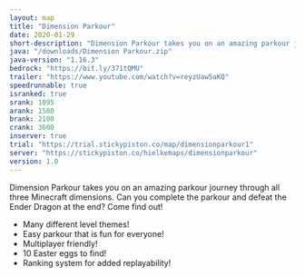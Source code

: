 ```yaml
---
layout: map
title: "Dimension Parkour"
date: 2020-01-29
short-description: "Dimension Parkour takes you on an amazing parkour journey through all three Minecraft dimensions."
java: "/downloads/Dimension Parkour.zip"
java-version: "1.16.3"
bedrock: "https://bit.ly/371tQMU"
trailer: "https://www.youtube.com/watch?v=reyzUaw5aKQ"
speedrunnable: true
isranked: true
srank: 1095
arank: 1580
brank: 2100 
crank: 3600
inserver: true
trial: "https://trial.stickypiston.co/map/dimensionparkour1"
server: "https://stickypiston.co/hielkemaps/dimensionparkour"
version: 1.0
---
```


Dimension Parkour takes you on an amazing parkour journey through all three Minecraft dimensions. Can you complete the parkour and defeat the Ender Dragon at the end? Come find out!

- Many different level themes!
- Easy parkour that is fun for everyone!
- Multiplayer friendly!
- 10 Easter eggs to find!
- Ranking system for added replayability!